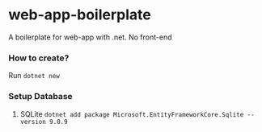 # web-app-boilerplate
A boilerplate for web-app with .net. No front-end

### How to create?
Run `dotnet new`

### Setup Database
1. SQLite
`dotnet add package Microsoft.EntityFrameworkCore.Sqlite --version 9.0.9`